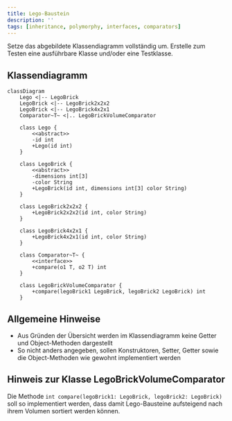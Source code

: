 ```yaml
---
title: Lego-Baustein
description: ''
tags: [inheritance, polymorphy, interfaces, comparators]
---
```


Setze das abgebildete Klassendiagramm vollständig um. Erstelle zum Testen eine
ausführbare Klasse und/oder eine Testklasse.

## Klassendiagramm

```mermaid
classDiagram
    Lego <|-- LegoBrick
    LegoBrick <|-- LegoBrick2x2x2
    LegoBrick <|-- LegoBrick4x2x1
    Comparator~T~ <|.. LegoBrickVolumeComparator

    class Lego {
        <<abstract>>
        -id int
        +Lego(id int)
    }

    class LegoBrick {
        <<abstract>>
        -dimensions int[3]
        -color String
        +LegoBrick(id int, dimensions int[3] color String)
    }

    class LegoBrick2x2x2 {
        +LegoBrick2x2x2(id int, color String)
    }

    class LegoBrick4x2x1 {
        +LegoBrick4x2x1(id int, color String)
    }

    class Comparator~T~ {
        <<interface>>
        +compare(o1 T, o2 T) int
    }

    class LegoBrickVolumeComparator {
        +compare(legoBrick1 LegoBrick, legoBrick2 LegoBrick) int
    }
```

## Allgemeine Hinweise

- Aus Gründen der Übersicht werden im Klassendiagramm keine Getter und
  Object-Methoden dargestellt
- So nicht anders angegeben, sollen Konstruktoren, Setter, Getter sowie die
  Object-Methoden wie gewohnt implementiert werden

## Hinweis zur Klasse LegoBrickVolumeComparator

Die Methode `int compare(legoBrick1: LegoBrick, legoBrick2: LegoBrick)` soll so
implementiert werden, dass damit Lego-Bausteine aufsteigend nach ihrem Volumen
sortiert werden können.
